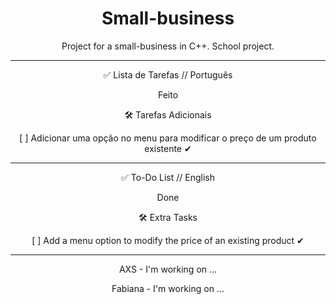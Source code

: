 <div align="center">

# Small-business
Project for a small-business in C++.
School project.

---

✅ Lista de Tarefas // Português

Feito


🛠 Tarefas Adicionais

[ ] Adicionar uma opção no menu para modificar o preço de um produto existente ✔

---

✅ To-Do List // English

Done

🛠 Extra Tasks

[ ] Add a menu option to modify the price of an existing product ✔

---

AXS - I'm working on ...

Fabiana - I'm working on ...
